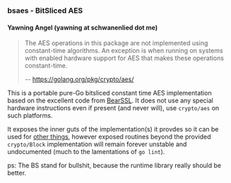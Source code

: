 ### bsaes - BitSliced AES
#### Yawning Angel (yawning at schwanenlied dot me)

> The AES operations in this package are not implemented using constant-time
> algorithms. An exception is when running on systems with enabled hardware
> support for AES that makes these operations constant-time.
>
> -- https://golang.org/pkg/crypto/aes/

This is a portable pure-Go bitsliced constant time AES implementation based on
the excellent code from [BearSSL](https://bearssl.org/).  It does not use any
special hardware instructions even if present (and never will), use
`crypto/aes` on such platforms.

It exposes the inner guts of the implementation(s) it provdes so it can be used
for [other things](https://git.schwanenlied.me/yawning/aez), however exposed
routines beyond the provided `crypto/Block` implementation will remain forever
unstable and undocumented (much to the lamentations of `go lint`).

ps: The BS stand for bullshit, because the runtime library really should be
better.
